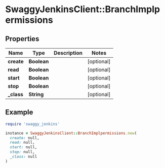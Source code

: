 # SwaggyJenkinsClient::BranchImplpermissions

## Properties

| Name | Type | Description | Notes |
| ---- | ---- | ----------- | ----- |
| **create** | **Boolean** |  | [optional] |
| **read** | **Boolean** |  | [optional] |
| **start** | **Boolean** |  | [optional] |
| **stop** | **Boolean** |  | [optional] |
| **_class** | **String** |  | [optional] |

## Example

```ruby
require 'swaggy_jenkins'

instance = SwaggyJenkinsClient::BranchImplpermissions.new(
  create: null,
  read: null,
  start: null,
  stop: null,
  _class: null
)
```

